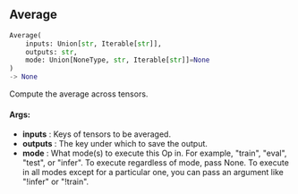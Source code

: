 ## Average
```python
Average(
	inputs: Union[str, Iterable[str]],
	outputs: str,
	mode: Union[NoneType, str, Iterable[str]]=None
)
-> None
```
Compute the average across tensors.


#### Args:

* **inputs** :  Keys of tensors to be averaged.
* **outputs** :  The key under which to save the output.
* **mode** :  What mode(s) to execute this Op in. For example, "train", "eval", "test", or "infer". To execute        regardless of mode, pass None. To execute in all modes except for a particular one, you can pass an argument        like "!infer" or "!train".